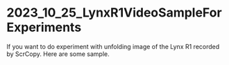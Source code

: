 # 2023_10_25_LynxR1VideoSampleForExperiments
If you want to do experiment with unfolding image of the Lynx R1 recorded by ScrCopy. Here are some sample.
